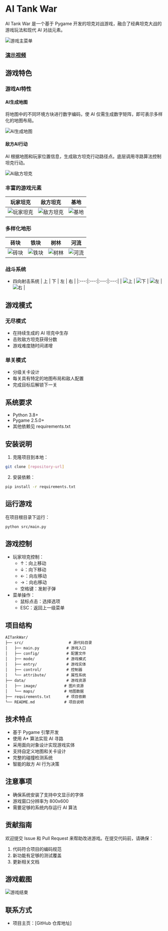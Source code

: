 # AI Tank War

AI Tank War 是一个基于 Pygame 开发的坦克对战游戏，融合了经典坦克大战的游戏玩法和现代 AI 对战元素。

![游戏主菜单](src/data/image/menu/background.png)

### [演示视频](https://www.bilibili.com/video/BV1mu8TzsEX7)

## 游戏特色

### 游戏AI特性
#### AI生成地图
将地图中的不同环境方块进行数字编码，使 AI 仅需生成数字矩阵，即可表示多样化的地图布局。

![AI生成地图](src/external_data/tank_map.png) 
#### 敌方AI行动
AI 根据地图和玩家位置信息，生成敌方坦克行动路径点。底层调用寻路算法控制坦克行动。

![AI敌方坦克](src/external_data/enemy_AI.gif) 

### 丰富的游戏元素

| 玩家坦克 | 敌方坦克 | 基地 |
|:---:|:---:|:---:|
| ![玩家坦克](src/data/image/tank/tank_T1_0.png) | ![敌方坦克](src/data/image/tank/enemy_1_0.png) | ![基地](src/data/image/base/home.png) |

### 多样化地形

| 砖块 | 铁块 | 树林 | 河流 |
|:---:|:---:|:---:|:---:|
| ![砖块](src/data/image/terrain/brick.png) | ![铁块](src/data/image/terrain/iron.png) | ![树林](src/data/image/terrain/tree.png) | ![河流](src/data/image/terrain/river1.png) |

### 战斗系统

- 四向射击系统
  | 上 | 下 | 左 | 右 |
  |:---:|:---:|:---:|:---:|
  | ![上](src/data/image/bullet/bullet_up.png) | ![下](src/data/image/bullet/bullet_down.png) | ![左](src/data/image/bullet/bullet_left.png) | ![右](src/data/image/bullet/bullet_right.png) |

## 游戏模式

### 无尽模式
- 在持续生成的 AI 坦克中生存
- 击败敌方坦克获得分数
- 游戏难度随时间递增

### 单关模式
- 分级关卡设计
- 每关具有特定的地图布局和敌人配置
- 完成目标后解锁下一关

## 系统要求

- Python 3.8+
- Pygame 2.5.0+
- 其他依赖见 requirements.txt

## 安装说明

1. 克隆项目到本地：
```bash
git clone [repository-url]
```

2. 安装依赖：
```bash
pip install -r requirements.txt
```

## 运行游戏

在项目根目录下运行：
```bash
python src/main.py
```

## 游戏控制

- 玩家坦克控制：
  - ↑：向上移动
  - ↓：向下移动
  - ←：向左移动
  - →：向右移动
  - 空格键：发射子弹
- 菜单操作：
  - 鼠标点击：选择选项
  - ESC：返回上一级菜单

## 项目结构

```
AITankWar/
├── src/                    # 源代码目录
│   ├── main.py            # 游戏入口
│   ├── config/            # 配置文件
│   ├── mode/              # 游戏模式
│   ├── entry/             # 游戏实体
│   ├── control/           # 控制器
│   └── attribute/         # 属性系统
├── data/                  # 游戏资源
│   ├── image/            # 图片资源
│   └── maps/             # 地图数据
├── requirements.txt       # 项目依赖
└── README.md             # 项目说明
```

## 技术特点

- 基于 Pygame 引擎开发
- 使用 A* 算法实现 AI 寻路
- 采用面向对象设计实现游戏实体
- 支持自定义地图和关卡设计
- 完整的碰撞检测系统
- 智能的敌方 AI 行为决策

## 注意事项

- 确保系统安装了支持中文显示的字体
- 游戏窗口分辨率为 800x600
- 需要足够的系统内存运行 AI 算法

## 贡献指南

欢迎提交 Issue 和 Pull Request 来帮助改进游戏。在提交代码前，请确保：

1. 代码符合项目的编码规范
2. 新功能有足够的测试覆盖
3. 更新相关文档

## 游戏截图

![游戏结束](src/data/image/status/gameover.png)

## 联系方式

- 项目主页：[GitHub 仓库地址]
